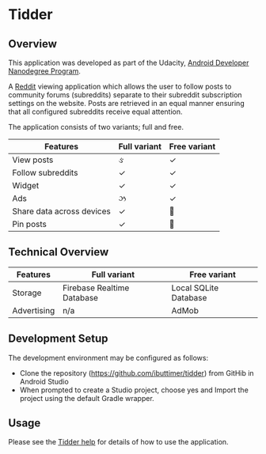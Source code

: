 # Tidder #

## Overview ##
This application was developed as part of the Udacity, [Android Developer Nanodegree Program](https://eu.udacity.com/course/android-developer-nanodegree-by-google--nd801).

A [Reddit](https://www.reddit.com/) viewing application which allows the user to follow posts to community
forums (subreddits) separate to their subreddit subscription settings on the website.
Posts are retrieved in an equal manner ensuring that all configured subreddits receive equal
attention.

The application consists of two variants; full and free.

| Features                  | Full variant  | Free variant |
| ------------------------- | ------------- | ------------ |
| View posts                | &#2713;             | ✓           |
| Follow subreddits         | ✓             | ✓           |
| Widget                    | ✓             | ✓           |
| Ads                       | &#2717;             | ✓           |
| Share data across devices | ✓             |            |
| Pin posts                 | ✓             |            |

<!--- check mark &#2713; (&check; html entity)
        cross mark &#2717; (&cross; html entity) -->

## Technical Overview ##
| Features                  | Full variant  | Free variant |
| ------------------------- | ------------- | ------------ |
| Storage                   | Firebase Realtime Database | Local SQLite Database |
| Advertising               | n/a                        | AdMob                 |

## Development Setup ##
The development environment may be configured as follows:
* Clone the repository (https://github.com/ibuttimer/tidder) from GitHib in Android Studio
* When prompted to create a Studio project, choose yes and Import the project using the default Gradle wrapper.

## Usage ##
Please see the [Tidder help](app/src/main/assets/help.md) for details of how to use the application.




